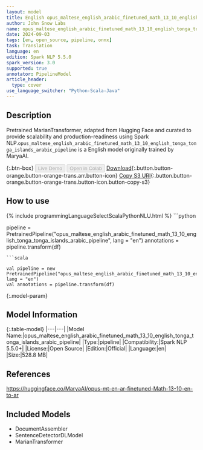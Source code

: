 ```yaml
---
layout: model
title: English opus_maltese_english_arabic_finetuned_math_13_10_english_tonga_tonga_islands_arabic_pipeline pipeline MarianTransformer from MaryaAI
author: John Snow Labs
name: opus_maltese_english_arabic_finetuned_math_13_10_english_tonga_tonga_islands_arabic_pipeline
date: 2024-09-03
tags: [en, open_source, pipeline, onnx]
task: Translation
language: en
edition: Spark NLP 5.5.0
spark_version: 3.0
supported: true
annotator: PipelineModel
article_header:
  type: cover
use_language_switcher: "Python-Scala-Java"
---
```


## Description

Pretrained MarianTransformer, adapted from Hugging Face and curated to provide scalability and production-readiness using Spark NLP.`opus_maltese_english_arabic_finetuned_math_13_10_english_tonga_tonga_islands_arabic_pipeline` is a English model originally trained by MaryaAI.

{:.btn-box}
<button class="button button-orange" disabled>Live Demo</button>
<button class="button button-orange" disabled>Open in Colab</button>
[Download](https://s3.amazonaws.com/auxdata.johnsnowlabs.com/public/models/opus_maltese_english_arabic_finetuned_math_13_10_english_tonga_tonga_islands_arabic_pipeline_en_5.5.0_3.0_1725347257628.zip){:.button.button-orange.button-orange-trans.arr.button-icon}
[Copy S3 URI](s3://auxdata.johnsnowlabs.com/public/models/opus_maltese_english_arabic_finetuned_math_13_10_english_tonga_tonga_islands_arabic_pipeline_en_5.5.0_3.0_1725347257628.zip){:.button.button-orange.button-orange-trans.button-icon.button-copy-s3}

## How to use



<div class="tabs-box" markdown="1">
{% include programmingLanguageSelectScalaPythonNLU.html %}
```python

pipeline = PretrainedPipeline("opus_maltese_english_arabic_finetuned_math_13_10_english_tonga_tonga_islands_arabic_pipeline", lang = "en")
annotations =  pipeline.transform(df)   

```
```scala

val pipeline = new PretrainedPipeline("opus_maltese_english_arabic_finetuned_math_13_10_english_tonga_tonga_islands_arabic_pipeline", lang = "en")
val annotations = pipeline.transform(df)

```
</div>

{:.model-param}
## Model Information

{:.table-model}
|---|---|
|Model Name:|opus_maltese_english_arabic_finetuned_math_13_10_english_tonga_tonga_islands_arabic_pipeline|
|Type:|pipeline|
|Compatibility:|Spark NLP 5.5.0+|
|License:|Open Source|
|Edition:|Official|
|Language:|en|
|Size:|528.8 MB|

## References

https://huggingface.co/MaryaAI/opus-mt-en-ar-finetuned-Math-13-10-en-to-ar

## Included Models

- DocumentAssembler
- SentenceDetectorDLModel
- MarianTransformer